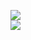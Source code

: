 [![](https://img.shields.io/badge/Made%20With-Github%20Spray-lightgrey.svg?style=for-the-badge&logo=github)](https://github.com/Annihil/github-spray#5634)  
[![](https://i.imgur.com/2DrTn0Z.gif)](https://github.com/Annihil/github-spray)